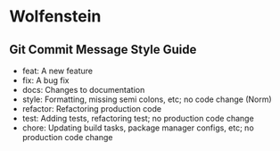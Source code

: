 # Wolfenstein

## Git Commit Message Style Guide
* feat: A new feature
* fix: A bug fix
* docs: Changes to documentation
* style: Formatting, missing semi colons, etc; no code change (Norm)
* refactor: Refactoring production code
* test: Adding tests, refactoring test; no production code change
* chore: Updating build tasks, package manager configs, etc; no production code change

